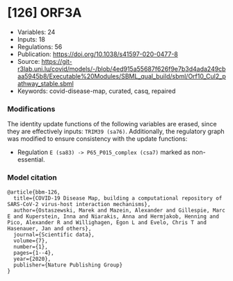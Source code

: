 # \[126\] ORF3A

 - Variables: 24
 - Inputs: 18
 - Regulations: 56
 - Publication: https://doi.org/10.1038/s41597-020-0477-8
 - Source: https://git-r3lab.uni.lu/covid/models/-/blob/4ed915a55687f626f9e7b3d4ada249cbaa5945b8/Executable%20Modules/SBML_qual_build/sbml/Orf10_Cul2_pathway_stable.sbml
 - Keywords: covid-disease-map, curated, casq, repaired


### Modifications

The identity update functions of the following variables are erased, since they are effectively inputs: `TRIM39 (sa76)`. Additionally, the regulatory graph was modified to ensure consistency with the update functions:

 - Regulation `E (sa83) -> P65_P015_complex (csa7)` marked as non-essential.



### Model citation

```
@article{bbm-126,
  title={COVID-19 Disease Map, building a computational repository of SARS-CoV-2 virus-host interaction mechanisms},
  author={Ostaszewski, Marek and Mazein, Alexander and Gillespie, Marc E and Kuperstein, Inna and Niarakis, Anna and Hermjakob, Henning and Pico, Alexander R and Willighagen, Egon L and Evelo, Chris T and Hasenauer, Jan and others},
  journal={Scientific data},
  volume={7},
  number={1},
  pages={1--4},
  year={2020},
  publisher={Nature Publishing Group}
}

```

